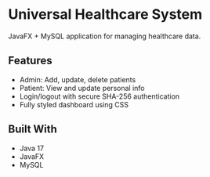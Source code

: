 # Universal Healthcare System

JavaFX + MySQL application for managing healthcare data.

## Features
- Admin: Add, update, delete patients
- Patient: View and update personal info
- Login/logout with secure SHA-256 authentication
- Fully styled dashboard using CSS

## Built With
- Java 17
- JavaFX
- MySQL
